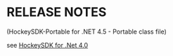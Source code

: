 ﻿RELEASE NOTES
=========
(HockeySDK-Portable for .NET 4.5 - Portable class file)

see [HockeySDK for .Net 4.0](../HockeySDK_Portable/README.MD)